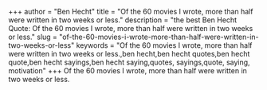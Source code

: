 +++
author = "Ben Hecht"
title = "Of the 60 movies I wrote, more than half were written in two weeks or less."
description = "the best Ben Hecht Quote: Of the 60 movies I wrote, more than half were written in two weeks or less."
slug = "of-the-60-movies-i-wrote-more-than-half-were-written-in-two-weeks-or-less"
keywords = "Of the 60 movies I wrote, more than half were written in two weeks or less.,ben hecht,ben hecht quotes,ben hecht quote,ben hecht sayings,ben hecht saying,quotes, sayings,quote, saying, motivation"
+++
Of the 60 movies I wrote, more than half were written in two weeks or less.
